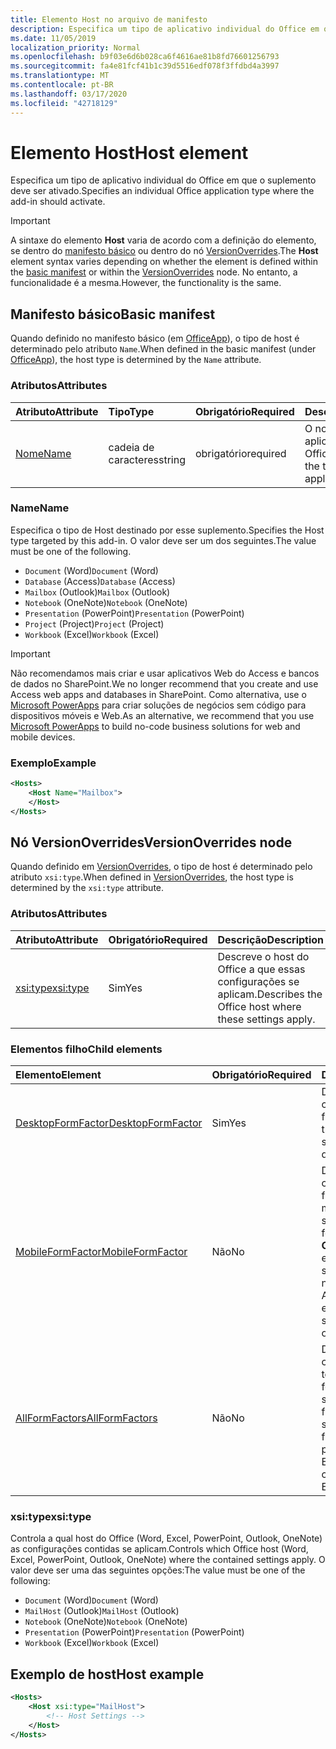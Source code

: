 ```yaml
---
title: Elemento Host no arquivo de manifesto
description: Especifica um tipo de aplicativo individual do Office em que o suplemento deve ser ativado.
ms.date: 11/05/2019
localization_priority: Normal
ms.openlocfilehash: b9f03e6d6b028ca6f4616ae81b8fd76601256793
ms.sourcegitcommit: fa4e81fcf41b1c39d5516edf078f3ffdbd4a3997
ms.translationtype: MT
ms.contentlocale: pt-BR
ms.lasthandoff: 03/17/2020
ms.locfileid: "42718129"
---
```

# <a name="host-element"></a><span data-ttu-id="745d9-103">Elemento Host</span><span class="sxs-lookup"><span data-stu-id="745d9-103">Host element</span></span>

<span data-ttu-id="745d9-104">Especifica um tipo de aplicativo individual do Office em que o suplemento deve ser ativado.</span><span class="sxs-lookup"><span data-stu-id="745d9-104">Specifies an individual Office application type where the add-in should activate.</span></span>

> [!IMPORTANT]
> <span data-ttu-id="745d9-105">A sintaxe do elemento **Host** varia de acordo com a definição do elemento, se dentro do [manifesto básico](#basic-manifest) ou dentro do nó [VersionOverrides](#versionoverrides-node).</span><span class="sxs-lookup"><span data-stu-id="745d9-105">The **Host** element syntax varies depending on whether the element is defined within the [basic manifest](#basic-manifest) or within the [VersionOverrides](#versionoverrides-node) node.</span></span> <span data-ttu-id="745d9-106">No entanto, a funcionalidade é a mesma.</span><span class="sxs-lookup"><span data-stu-id="745d9-106">However, the functionality is the same.</span></span>  

## <a name="basic-manifest"></a><span data-ttu-id="745d9-107">Manifesto básico</span><span class="sxs-lookup"><span data-stu-id="745d9-107">Basic manifest</span></span>

<span data-ttu-id="745d9-108">Quando definido no manifesto básico (em [OfficeApp](officeapp.md)), o tipo de host é determinado pelo atributo `Name`.</span><span class="sxs-lookup"><span data-stu-id="745d9-108">When defined in the basic manifest (under [OfficeApp](officeapp.md)), the host type is determined by the `Name` attribute.</span></span>

### <a name="attributes"></a><span data-ttu-id="745d9-109">Atributos</span><span class="sxs-lookup"><span data-stu-id="745d9-109">Attributes</span></span>

| <span data-ttu-id="745d9-110">Atributo</span><span class="sxs-lookup"><span data-stu-id="745d9-110">Attribute</span></span>     | <span data-ttu-id="745d9-111">Tipo</span><span class="sxs-lookup"><span data-stu-id="745d9-111">Type</span></span>   | <span data-ttu-id="745d9-112">Obrigatório</span><span class="sxs-lookup"><span data-stu-id="745d9-112">Required</span></span> | <span data-ttu-id="745d9-113">Descrição</span><span class="sxs-lookup"><span data-stu-id="745d9-113">Description</span></span>                                      |
|:--------------|:-------|:---------|:-------------------------------------------------|
| [<span data-ttu-id="745d9-114">Nome</span><span class="sxs-lookup"><span data-stu-id="745d9-114">Name</span></span>](#name) | <span data-ttu-id="745d9-115">cadeia de caracteres</span><span class="sxs-lookup"><span data-stu-id="745d9-115">string</span></span> | <span data-ttu-id="745d9-116">obrigatório</span><span class="sxs-lookup"><span data-stu-id="745d9-116">required</span></span> | <span data-ttu-id="745d9-117">O nome do tipo de aplicativo host do Office.</span><span class="sxs-lookup"><span data-stu-id="745d9-117">The name of the type of Office host application.</span></span> |

### <a name="name"></a><span data-ttu-id="745d9-118">Name</span><span class="sxs-lookup"><span data-stu-id="745d9-118">Name</span></span>

<span data-ttu-id="745d9-119">Especifica o tipo de Host destinado por esse suplemento.</span><span class="sxs-lookup"><span data-stu-id="745d9-119">Specifies the Host type targeted by this add-in.</span></span> <span data-ttu-id="745d9-120">O valor deve ser um dos seguintes.</span><span class="sxs-lookup"><span data-stu-id="745d9-120">The value must be one of the following.</span></span>

- <span data-ttu-id="745d9-121">`Document` (Word)</span><span class="sxs-lookup"><span data-stu-id="745d9-121">`Document` (Word)</span></span>
- <span data-ttu-id="745d9-122">`Database` (Access)</span><span class="sxs-lookup"><span data-stu-id="745d9-122">`Database` (Access)</span></span>
- <span data-ttu-id="745d9-123">`Mailbox` (Outlook)</span><span class="sxs-lookup"><span data-stu-id="745d9-123">`Mailbox` (Outlook)</span></span>
- <span data-ttu-id="745d9-124">`Notebook` (OneNote)</span><span class="sxs-lookup"><span data-stu-id="745d9-124">`Notebook` (OneNote)</span></span>
- <span data-ttu-id="745d9-125">`Presentation` (PowerPoint)</span><span class="sxs-lookup"><span data-stu-id="745d9-125">`Presentation` (PowerPoint)</span></span>
- <span data-ttu-id="745d9-126">`Project` (Project)</span><span class="sxs-lookup"><span data-stu-id="745d9-126">`Project` (Project)</span></span>
- <span data-ttu-id="745d9-127">`Workbook` (Excel)</span><span class="sxs-lookup"><span data-stu-id="745d9-127">`Workbook` (Excel)</span></span>

> [!IMPORTANT]
> <span data-ttu-id="745d9-128">Não recomendamos mais criar e usar aplicativos Web do Access e bancos de dados no SharePoint.</span><span class="sxs-lookup"><span data-stu-id="745d9-128">We no longer recommend that you create and use Access web apps and databases in SharePoint.</span></span> <span data-ttu-id="745d9-129">Como alternativa, use o [Microsoft PowerApps](https://powerapps.microsoft.com/) para criar soluções de negócios sem código para dispositivos móveis e Web.</span><span class="sxs-lookup"><span data-stu-id="745d9-129">As an alternative, we recommend that you use [Microsoft PowerApps](https://powerapps.microsoft.com/) to build no-code business solutions for web and mobile devices.</span></span>

### <a name="example"></a><span data-ttu-id="745d9-130">Exemplo</span><span class="sxs-lookup"><span data-stu-id="745d9-130">Example</span></span>

```xml
<Hosts>
    <Host Name="Mailbox">
    </Host>
</Hosts>
```

## <a name="versionoverrides-node"></a><span data-ttu-id="745d9-131">Nó VersionOverrides</span><span class="sxs-lookup"><span data-stu-id="745d9-131">VersionOverrides node</span></span>

<span data-ttu-id="745d9-132">Quando definido em [VersionOverrides](versionoverrides.md), o tipo de host é determinado pelo atributo `xsi:type`.</span><span class="sxs-lookup"><span data-stu-id="745d9-132">When defined in [VersionOverrides](versionoverrides.md), the host type is determined by the `xsi:type` attribute.</span></span>

### <a name="attributes"></a><span data-ttu-id="745d9-133">Atributos</span><span class="sxs-lookup"><span data-stu-id="745d9-133">Attributes</span></span>

|  <span data-ttu-id="745d9-134">Atributo</span><span class="sxs-lookup"><span data-stu-id="745d9-134">Attribute</span></span>  |  <span data-ttu-id="745d9-135">Obrigatório</span><span class="sxs-lookup"><span data-stu-id="745d9-135">Required</span></span>  |  <span data-ttu-id="745d9-136">Descrição</span><span class="sxs-lookup"><span data-stu-id="745d9-136">Description</span></span>  |
|:-----|:-----|:-----|
|  [<span data-ttu-id="745d9-137">xsi:type</span><span class="sxs-lookup"><span data-stu-id="745d9-137">xsi:type</span></span>](#xsitype)  |  <span data-ttu-id="745d9-138">Sim</span><span class="sxs-lookup"><span data-stu-id="745d9-138">Yes</span></span>  | <span data-ttu-id="745d9-139">Descreve o host do Office a que essas configurações se aplicam.</span><span class="sxs-lookup"><span data-stu-id="745d9-139">Describes the Office host where these settings apply.</span></span>|

### <a name="child-elements"></a><span data-ttu-id="745d9-140">Elementos filho</span><span class="sxs-lookup"><span data-stu-id="745d9-140">Child elements</span></span>

|  <span data-ttu-id="745d9-141">Elemento</span><span class="sxs-lookup"><span data-stu-id="745d9-141">Element</span></span> |  <span data-ttu-id="745d9-142">Obrigatório</span><span class="sxs-lookup"><span data-stu-id="745d9-142">Required</span></span>  |  <span data-ttu-id="745d9-143">Descrição</span><span class="sxs-lookup"><span data-stu-id="745d9-143">Description</span></span>  |
|:-----|:-----|:-----|
|  [<span data-ttu-id="745d9-144">DesktopFormFactor</span><span class="sxs-lookup"><span data-stu-id="745d9-144">DesktopFormFactor</span></span>](desktopformfactor.md)    |  <span data-ttu-id="745d9-145">Sim</span><span class="sxs-lookup"><span data-stu-id="745d9-145">Yes</span></span>   |  <span data-ttu-id="745d9-146">Define as configurações do fator forma da área de trabalho.</span><span class="sxs-lookup"><span data-stu-id="745d9-146">Defines the settings for the desktop form factor.</span></span> |
|  [<span data-ttu-id="745d9-147">MobileFormFactor</span><span class="sxs-lookup"><span data-stu-id="745d9-147">MobileFormFactor</span></span>](mobileformfactor.md)    |  <span data-ttu-id="745d9-148">Não</span><span class="sxs-lookup"><span data-stu-id="745d9-148">No</span></span>   |  <span data-ttu-id="745d9-149">Define as configurações do fator forma móvel.</span><span class="sxs-lookup"><span data-stu-id="745d9-149">Defines the settings for the mobile form factor.</span></span> <span data-ttu-id="745d9-150">**Observação:** Esse elemento só é suportado no Outlook no iOS e no Android.</span><span class="sxs-lookup"><span data-stu-id="745d9-150">**Note:** This element is only supported in Outlook on iOS and Android.</span></span> |
|  [<span data-ttu-id="745d9-151">AllFormFactors</span><span class="sxs-lookup"><span data-stu-id="745d9-151">AllFormFactors</span></span>](allformfactors.md)    |  <span data-ttu-id="745d9-152">Não</span><span class="sxs-lookup"><span data-stu-id="745d9-152">No</span></span>   |  <span data-ttu-id="745d9-153">Define as configurações de todos os fatores forma.</span><span class="sxs-lookup"><span data-stu-id="745d9-153">Defines the settings for all form factors.</span></span> <span data-ttu-id="745d9-154">Usado somente pelas funções personalizadas no Excel.</span><span class="sxs-lookup"><span data-stu-id="745d9-154">Only used by custom functions in Excel.</span></span> |

### <a name="xsitype"></a><span data-ttu-id="745d9-155">xsi:type</span><span class="sxs-lookup"><span data-stu-id="745d9-155">xsi:type</span></span>

<span data-ttu-id="745d9-156">Controla a qual host do Office (Word, Excel, PowerPoint, Outlook, OneNote) as configurações contidas se aplicam.</span><span class="sxs-lookup"><span data-stu-id="745d9-156">Controls which Office host (Word, Excel, PowerPoint, Outlook, OneNote) where the contained settings apply.</span></span> <span data-ttu-id="745d9-157">O valor deve ser uma das seguintes opções:</span><span class="sxs-lookup"><span data-stu-id="745d9-157">The value must be one of the following:</span></span>

- <span data-ttu-id="745d9-158">`Document` (Word)</span><span class="sxs-lookup"><span data-stu-id="745d9-158">`Document` (Word)</span></span>
- <span data-ttu-id="745d9-159">`MailHost` (Outlook)</span><span class="sxs-lookup"><span data-stu-id="745d9-159">`MailHost` (Outlook)</span></span>
- <span data-ttu-id="745d9-160">`Notebook` (OneNote)</span><span class="sxs-lookup"><span data-stu-id="745d9-160">`Notebook` (OneNote)</span></span>
- <span data-ttu-id="745d9-161">`Presentation` (PowerPoint)</span><span class="sxs-lookup"><span data-stu-id="745d9-161">`Presentation` (PowerPoint)</span></span>
- <span data-ttu-id="745d9-162">`Workbook` (Excel)</span><span class="sxs-lookup"><span data-stu-id="745d9-162">`Workbook` (Excel)</span></span>

## <a name="host-example"></a><span data-ttu-id="745d9-163">Exemplo de host</span><span class="sxs-lookup"><span data-stu-id="745d9-163">Host example</span></span>

```xml
<Hosts>
    <Host xsi:type="MailHost">
        <!-- Host Settings -->
    </Host>
</Hosts>
```
